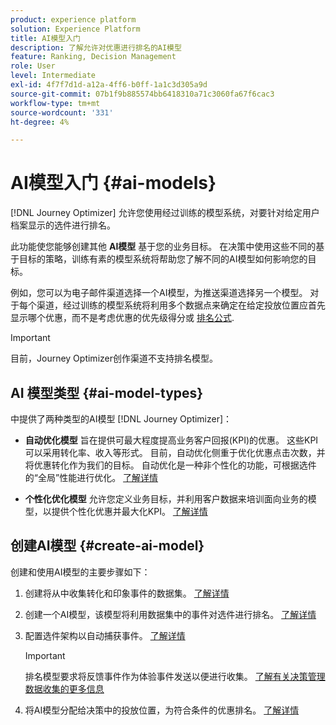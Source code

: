 ```yaml
---
product: experience platform
solution: Experience Platform
title: AI模型入门
description: 了解允许对优惠进行排名的AI模型
feature: Ranking, Decision Management
role: User
level: Intermediate
exl-id: 4f7f7d1d-a12a-4ff6-b0ff-1a1c3d305a9d
source-git-commit: 07b1f9b885574bb6418310a71c3060fa67f6cac3
workflow-type: tm+mt
source-wordcount: '331'
ht-degree: 4%

---
```


# AI模型入门 {#ai-models}

[!DNL Journey Optimizer] 允许您使用经过训练的模型系统，对要针对给定用户档案显示的选件进行排名。

此功能使您能够创建其他 **AI模型** 基于您的业务目标。 在决策中使用这些不同的基于目标的策略，训练有素的模型系统将帮助您了解不同的AI模型如何影响您的目标。

例如，您可以为电子邮件渠道选择一个AI模型，为推送渠道选择另一个模型。 对于每个渠道，经过训练的模型系统将利用多个数据点来确定在给定投放位置应首先显示哪个优惠，而不是考虑优惠的优先级得分或 [排名公式](create-ranking-formulas.md).

>[!IMPORTANT]
>
>目前，Journey Optimizer创作渠道不支持排名模型。

## AI 模型类型 {#ai-model-types}

中提供了两种类型的AI模型 [!DNL Journey Optimizer]：

* **自动优化模型** 旨在提供可最大程度提高业务客户回报(KPI)的优惠。 这些KPI可以采用转化率、收入等形式。 目前，自动优化侧重于优化优惠点击次数，并将优惠转化作为我们的目标。 自动优化是一种非个性化的功能，可根据选件的“全局”性能进行优化。 [了解详情](auto-optimization-model.md)

* **个性化优化模型** 允许您定义业务目标，并利用客户数据来培训面向业务的模型，以提供个性化优惠并最大化KPI。 [了解详情](personalized-optimization-model.md)

## 创建AI模型 {#create-ai-model}

创建和使用AI模型的主要步骤如下：

1. 创建将从中收集转化和印象事件的数据集。 [了解详情](../data-collection/create-dataset.md)

1. 创建一个AI模型，该模型将利用数据集中的事件对选件进行排名。 [了解详情](create-ranking-strategies.md)

1. 配置选件架构以自动捕获事件。 [了解详情](../data-collection/schema-requirement.md)

   >[!IMPORTANT]
   >
   >排名模型要求将反馈事件作为体验事件发送以便进行收集。 [了解有关决策管理数据收集的更多信息](../data-collection/data-collection.md)

1. 将AI模型分配给决策中的投放位置，为符合条件的优惠排名。 [了解详情](../offer-activities/configure-offer-selection.md)

